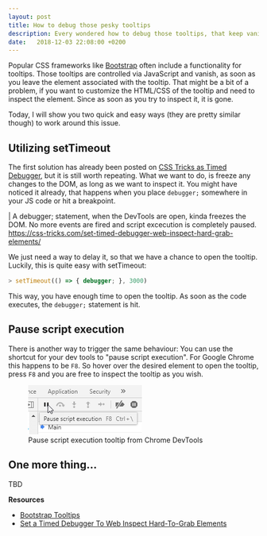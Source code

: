 ```yaml
---
layout: post
title: How to debug those pesky tooltips
description: Every wondered how to debug those tooltips, that keep vanishing as soon as you try to inspect them?
date:   2018-12-03 22:08:00 +0200
---
```


Popular CSS frameworks like [Bootstrap](https://getbootstrap.com/) often include a functionality for tooltips. Those tooltips are controlled via JavaScript and vanish, as soon as you leave the element associated with the tooltip. That might be a bit of a problem, if you want to customize the HTML/CSS of the tooltip and need to inspect the element. Since as soon as you try to inspect it, it is gone.

Today, I will show you two quick and easy ways (they are pretty similar though) to work around this issue.

## Utilizing setTimeout

The first solution has already been posted on [CSS Tricks as Timed Debugger](https://css-tricks.com/set-timed-debugger-web-inspect-hard-grab-elements/), but it is still worth repeating. What we want to do, is freeze any changes to the DOM, as long as we want to inspect it. You might have noticed it already, that happens when you place `debugger;` somewhere in your JS code or hit a breakpoint.

| A debugger; statement, when the DevTools are open, kinda freezes the DOM. No more events are fired and script excecution is completely paused.
https://css-tricks.com/set-timed-debugger-web-inspect-hard-grab-elements/

We just need a way to delay it, so that we have a chance to open the tooltip. Luckily, this is quite easy with setTimeout:

```js
> setTimeout(() => { debugger; }, 3000)
```

This way, you have enough time to open the tooltip. As soon as the code executes, the `debugger;` statement is hit.

## Pause script execution

There is another way to trigger the same behaviour: You can use the shortcut for your dev tools to "pause script execution". For Google Chrome this happens to be `F8`. So hover over the desired element to open the tooltip, press `F8` and you are free to inspect the tooltip as you wish.

<figure>
    <img src="/assets/images/pause_script.png" alt="Pause script execution tooltip from Chrome DevTools">
    <figcaption class="c-caption">Pause script execution tooltip from Chrome DevTools</figcaption>
</figure>

## One more thing...

TBD

**Resources**
* [Bootstrap Tooltips](https://getbootstrap.com/docs/4.1/components/tooltips/)
* [Set a Timed Debugger To Web Inspect Hard-To-Grab Elements](https://css-tricks.com/set-timed-debugger-web-inspect-hard-grab-elements/)